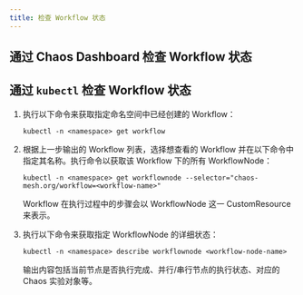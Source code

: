 ```yaml
---
title: 检查 Workflow 状态
---
```


## 通过 Chaos Dashboard 检查 Workflow 状态

<!--TODO: 待 Chaos Dashboard 完善后补充这一部分 -->

## 通过 `kubectl` 检查 Workflow 状态

1. 执行以下命令来获取指定命名空间中已经创建的 Workflow：

   ```shell
   kubectl -n <namespace> get workflow
   ```

2. 根据上一步输出的 Workflow 列表，选择想查看的 Workflow 并在以下命令中指定其名称。执行命令以获取该 Workflow 下的所有 WorkflowNode：

   ```shell
   kubectl -n <namespace> get workflownode --selector="chaos-mesh.org/workflow=<workflow-name>"
   ```

   Workflow 在执行过程中的步骤会以 WorkflowNode 这一 CustomResource 来表示。

3. 执行以下命令来获取指定 WorkflowNode 的详细状态：

   ```shell
   kubectl -n <namespace> describe workflownode <workflow-node-name>
   ```

   输出内容包括当前节点是否执行完成、并行/串行节点的执行状态、对应的 Chaos 实验对象等。
